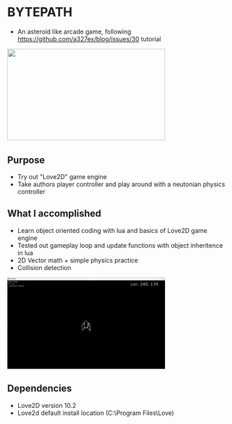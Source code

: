 # BYTEPATH

* An asteroid like arcade game, following https://github.com/a327ex/blog/issues/30 tutorial

<img src="img/ScreenRecord_1.gif" style=" width:360.5px ; height:209.25px">

## Purpose

* Try out "Love2D" game engine
* Take authors player controller and play around with a neutonian physics controller

## What I accomplished

* Learn object oriented coding with lua and basics of Love2D game engine
* Tested out gameplay loop and update functions with object inheritence in lua
* 2D Vector math + simple physics practice
* Collision detection

<img src="img/ScreenRecord_2.gif" style=" width:360.5px ; height:209.25px">

## Dependencies
* Love2D version 10.2
* Love2d default install location (C:\Program Files\Love\) 